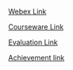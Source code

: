 [Webex Link](https://lumifygroup.webex.com/lumifygroup/j.php?MTID=m1aba07dc3fdc27ac2553ad5c3664b1bd) 

[Courseware Link](https://learn.microsoft.com/training/courses/az-900t00?WT.mc_id=ilt_partner_webpage_wwl&ocid=509519#study-guide)

[Evaluation Link](https:www.metricsthatmatter.com/dim319)

[Achievement link](https://learn.microsoft.com/en-us/users/me/achievements?WT.mc_id=ilt_partner_webpage_wwl&ocid=509519&redeem=XJMD7M)